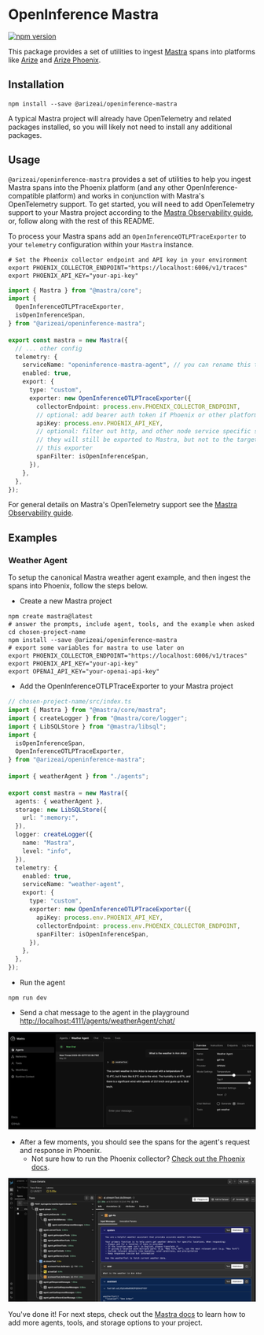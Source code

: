 # OpenInference Mastra

[![npm version](https://badge.fury.io/js/@arizeai%2Fopeninference-mastra.svg)](https://badge.fury.io/js/@arizeai%2Fopeninference-mastra)

This package provides a set of utilities to ingest [Mastra](https://github.com/mastra-ai/mastra) spans into platforms like [Arize](https://arize.com/) and [Arize Phoenix](https://phoenix.arize.com/).

## Installation

```shell
npm install --save @arizeai/openinference-mastra
```

A typical Mastra project will already have OpenTelemetry and related packages installed, so you will likely not need to install any additional packages.

## Usage

`@arizeai/openinference-mastra` provides a set of utilities to help you ingest Mastra spans into the Phoenix platform (and any other OpenInference-compatible platform) and works in conjunction with Mastra's OpenTelemetry support. To get started, you will need to add OpenTelemetry support to your Mastra project according to the [Mastra Observability guide](https://mastra.ai/en/reference/observability/providers), or, follow along with the rest of this README.

To process your Mastra spans add an `OpenInferenceOTLPTraceExporter` to your `telemetry` configuration within your `Mastra` instance.

```shell
# Set the Phoenix collector endpoint and API key in your environment
export PHOENIX_COLLECTOR_ENDPOINT="https://localhost:6006/v1/traces"
export PHOENIX_API_KEY="your-api-key"
```

```typescript
import { Mastra } from "@mastra/core";
import {
  OpenInferenceOTLPTraceExporter,
  isOpenInferenceSpan,
} from "@arizeai/openinference-mastra";

export const mastra = new Mastra({
  // ... other config
  telemetry: {
    serviceName: "openinference-mastra-agent", // you can rename this to whatever you want to appear in the Phoenix UI
    enabled: true,
    export: {
      type: "custom",
      exporter: new OpenInferenceOTLPTraceExporter({
        collectorEndpoint: process.env.PHOENIX_COLLECTOR_ENDPOINT,
        // optional: add bearer auth token if Phoenix or other platform requires it
        apiKey: process.env.PHOENIX_API_KEY,
        // optional: filter out http, and other node service specific spans
        // they will still be exported to Mastra, but not to the target of
        // this exporter
        spanFilter: isOpenInferenceSpan,
      }),
    },
  },
});
```

For general details on Mastra's OpenTelemetry support see the [Mastra Observability guide](https://mastra.ai/en/docs/observability/tracing).

## Examples

### Weather Agent

To setup the canonical Mastra weather agent example, and then ingest the spans into Phoenix, follow the steps below.

- Create a new Mastra project

```shell
npm create mastra@latest
# answer the prompts, include agent, tools, and the example when asked
cd chosen-project-name
npm install --save @arizeai/openinference-mastra
# export some variables for mastra to use later on
export PHOENIX_COLLECTOR_ENDPOINT="https://localhost:6006/v1/traces"
export PHOENIX_API_KEY="your-api-key"
export OPENAI_API_KEY="your-openai-api-key"
```

- Add the OpenInferenceOTLPTraceExporter to your Mastra project

```typescript
// chosen-project-name/src/index.ts
import { Mastra } from "@mastra/core/mastra";
import { createLogger } from "@mastra/core/logger";
import { LibSQLStore } from "@mastra/libsql";
import {
  isOpenInferenceSpan,
  OpenInferenceOTLPTraceExporter,
} from "@arizeai/openinference-mastra";

import { weatherAgent } from "./agents";

export const mastra = new Mastra({
  agents: { weatherAgent },
  storage: new LibSQLStore({
    url: ":memory:",
  }),
  logger: createLogger({
    name: "Mastra",
    level: "info",
  }),
  telemetry: {
    enabled: true,
    serviceName: "weather-agent",
    export: {
      type: "custom",
      exporter: new OpenInferenceOTLPTraceExporter({
        apiKey: process.env.PHOENIX_API_KEY,
        collectorEndpoint: process.env.PHOENIX_COLLECTOR_ENDPOINT,
        spanFilter: isOpenInferenceSpan,
      }),
    },
  },
});
```

- Run the agent

```shell
npm run dev
```

- Send a chat message to the agent in the playground [http://localhost:4111/agents/weatherAgent/chat/](http://localhost:4111/agents/weatherAgent/chat/)

![weather agent chat](./docs/mastra-weather-agent.png)

- After a few moments, you should see the spans for the agent's request and response in Phoenix.
  - Not sure how to run the Phoenix collector? [Check out the Phoenix docs](https://docs.arize.com/phoenix/self-hosting/deployment-options/docker#docker).

![weather agent spans](./docs/mastra-weather-agent-spans.png)

You've done it! For next steps, check out the [Mastra docs](https://mastra.ai/en/docs) to learn how to add more agents, tools, and storage options to your project.
